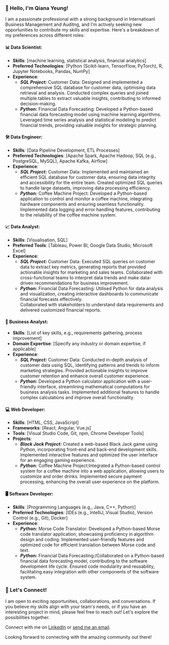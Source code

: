 ### 👋 Hello, I'm Qiana Yeung!

I am a passionate professional with a strong background in Internatioanl Business Management and Auditng, and I'm actively seeking new opportunities to contribute my skills and expertise. Here's a breakdown of my preferences across different roles:

#### 📊 Data Scientist:
- **Skills**: [machine learning, statistical analysis, financial analytics]
- **Preferred Technologies**: [Python (Scikit-learn, TensorFlow, PyTorch), R, Jupyter Notebooks, Pandas, NumPy]
- **Experience**:  
    - ***SQL Project:*** Customer Data: Designed and implemented a comprehensive SQL database for customer data, optimising data retrieval and analysis.
Conducted complex queries and joined multiple tables to extract valuable insights, contributing to informed decision-making.
    - ***Python:*** Financial Data Forecasting: Developed a Python-based financial data forecasting model using machine learning algorithms.
Leveraged time series analysis and statistical modeling to predict financial trends, providing valuable insights for strategic planning.

#### 🛠️ Data Engineer:
- **Skills**: [Data Pipeline Development, ETL Processes]
- **Preferred Technologies**: [Apache Spark, Apache Hadoop, SQL (e.g., PostgreSQL, MySQL), Apache Kafka, Airflow]
- **Experience**:
    - ***SQL Project:*** Customer Data: Implemented and maintained an efficient SQL database for customer data, ensuring data integrity and accessibility for the entire team.
Created optimized SQL queries to handle large datasets, improving data processing efficiency.  
    - ***Python:*** Coffee Machine Project: Developed a Python-based application to control and monitor a coffee machine, integrating hardware components and ensuring seamless functionality.  
Implemented data logging and error handling features, contributing to the reliability of the coffee machine system.

#### 📈 Data Analyst:
- **Skills**: [Visualisation, SQL]
- **Preferred Tools**: [Tableau, Power BI, Google Data Studio, Microsoft Excel]
- **Experience**:
    - ***SQL Project:*** Customer Data: Executed SQL queries on customer data to extract key metrics, generating reports that provided actionable insights for marketing and sales teams.
Collaborated with cross-functional teams to interpret data trends and make data-driven recommendations for business improvement.
    - ***Python:*** Financial Data Forecasting:
Utilised Python for data analysis and visualization, creating interactive dashboards to communicate financial forecasts effectively.  
Collaborated with stakeholders to understand data requirements and delivered customized financial reports.  

#### 📑 Business Analyst:
- **Skills**: [List of key skills, e.g., requirements gathering, process improvement]
- **Domain Expertise**: [Specify any industry or domain expertise, if applicable]
- **Experience**:
    - ***SQL Project:*** Customer Data: Conducted in-depth analysis of customer data using SQL, identifying patterns and trends to inform marketing strategies.
Provided actionable insights to improve customer retention and enhance overall customer experience.  
    - ***Python:*** Developed a Python calculator application with a user-friendly interface, streamlining mathematical computations for business analysis tasks.
Implemented additional features to handle complex calculations and improve overall functionality.  

#### 💻 Web Developer:
- **Skills**: [HTML, CSS, JavaScript]
- **Frameworks**: [React, Angular, Vue.js]
- **Tools**: [Visual Studio Code, Git, npm, Chrome Developer Tools]
- **Projects**:
    - ***Black Jack Project:*** Created a web-based Black Jack game using Python, incorporating front-end and back-end development skills.
Implemented interactive features and optimized the user interface for an engaging gaming experience.  
    - ***Python:*** Coffee Machine Project:Integrated a Python-based control system for a coffee machine into a web application, allowing users to customize and order drinks.
Implemented secure payment processing, enhancing the overall user experience on the platform.  

#### 🖥️ Software Developer:
- **Skills**: [Programming Languages (e.g., Java, C++, Python)]
- **Preferred Technologies**: [IDEs (e.g., IntelliJ, Visual Studio), Version Control (e.g., Git), Docker]
- **Experience**:
    - ***Python:*** Morse Code Translator: Developed a Python-based Morse code translator application, showcasing proficiency in algorithm design and coding.
Implemented user-friendly features and optimized code for efficient translation between Morse code and text.  
    - ***Python:*** Financial Data Forecasting:/Collaborated on a Python-based financial data forecasting model, contributing to the software development life cycle.
Ensured code modularity and reusability, facilitating easy integration with other components of the software system.  

### 🌟 Let's Connect!
I am open to exciting opportunities, collaborations, and conversations. If you believe my skills align with your team's needs, or if you have an interesting project in mind, please feel free to reach out! Let's explore the possibilities together.

Connect with me on [LinkedIn]([link-to-your-linkedin](https://www.linkedin.com/in/qiana-yeung-89122b205/)) or [send me an email](mailto:qianayang97@gmail.com).

Looking forward to connecting with the amazing community out there!


